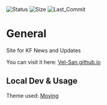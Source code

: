 ![Status](https://img.shields.io/github/deployments/vel-san/vel-san.github.io/github-pages?style=flat-square) ![Size](https://img.shields.io/github/languages/code-size/vel-san/vel-san.github.io?style=flat-square) ![Last_Commit](https://img.shields.io/github/last-commit/vel-san/vel-san.github.io?color=purple&style=flat-square)

# General

Site for KF News and Updates

You can visit it here: [Vel-San.github.io][URL]

## Local Dev & Usage

Theme used: [Moving][THEME]

[URL]: [htt://Vel-San.github.io/]
[THEME]: [https://github.com/huangyz0918/moving]
